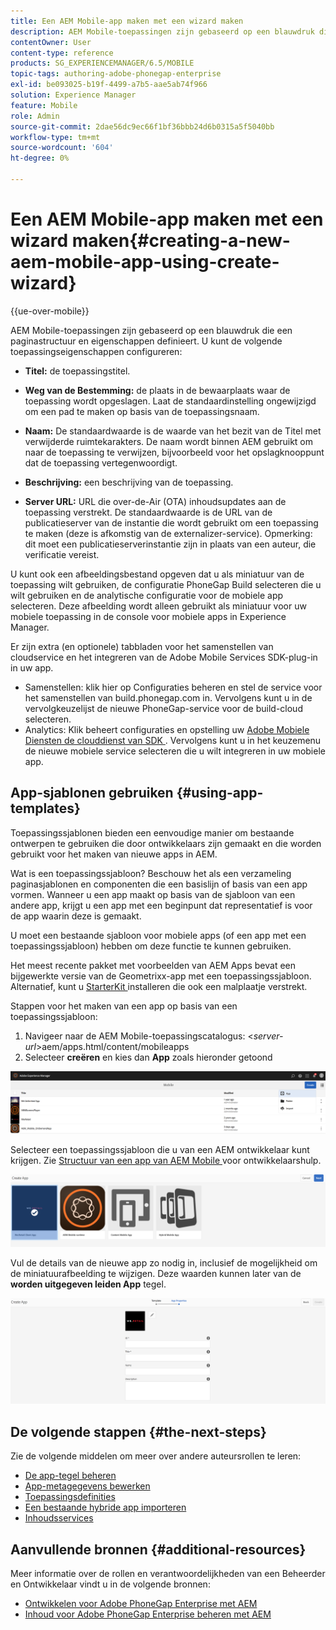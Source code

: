 ```yaml
---
title: Een AEM Mobile-app maken met een wizard maken
description: AEM Mobile-toepassingen zijn gebaseerd op een blauwdruk die een paginastructuur en eigenschappen definieert. Volg deze pagina voor meer informatie over het maken van een app op basis van een toepassingssjabloon.
contentOwner: User
content-type: reference
products: SG_EXPERIENCEMANAGER/6.5/MOBILE
topic-tags: authoring-adobe-phonegap-enterprise
exl-id: be093025-b19f-4499-a7b5-aae5ab74f966
solution: Experience Manager
feature: Mobile
role: Admin
source-git-commit: 2dae56dc9ec66f1bf36bbb24d6b0315a5f5040bb
workflow-type: tm+mt
source-wordcount: '604'
ht-degree: 0%

---
```


# Een AEM Mobile-app maken met een wizard maken{#creating-a-new-aem-mobile-app-using-create-wizard}

{{ue-over-mobile}}

AEM Mobile-toepassingen zijn gebaseerd op een blauwdruk die een paginastructuur en eigenschappen definieert. U kunt de volgende toepassingseigenschappen configureren:

* **Titel:** de toepassingstitel.
* **Weg van de Bestemming:** de plaats in de bewaarplaats waar de toepassing wordt opgeslagen. Laat de standaardinstelling ongewijzigd om een pad te maken op basis van de toepassingsnaam.

* **Naam:** De standaardwaarde is de waarde van het bezit van de Titel met verwijderde ruimtekarakters. De naam wordt binnen AEM gebruikt om naar de toepassing te verwijzen, bijvoorbeeld voor het opslagknooppunt dat de toepassing vertegenwoordigt.
* **Beschrijving:** een beschrijving van de toepassing.
* **Server URL:** URL die over-de-Air (OTA) inhoudsupdates aan de toepassing verstrekt. De standaardwaarde is de URL van de publicatieserver van de instantie die wordt gebruikt om een toepassing te maken (deze is afkomstig van de externalizer-service). Opmerking: dit moet een publicatieserverinstantie zijn in plaats van een auteur, die verificatie vereist.

U kunt ook een afbeeldingsbestand opgeven dat u als miniatuur van de toepassing wilt gebruiken, de configuratie PhoneGap Build selecteren die u wilt gebruiken en de analytische configuratie voor de mobiele app selecteren. Deze afbeelding wordt alleen gebruikt als miniatuur voor uw mobiele toepassing in de console voor mobiele apps in Experience Manager.

Er zijn extra (en optionele) tabbladen voor het samenstellen van cloudservice en het integreren van de Adobe Mobile Services SDK-plug-in in uw app.

* Samenstellen: klik hier op Configuraties beheren en stel de service voor het samenstellen van build.phonegap.com in. Vervolgens kunt u in de vervolgkeuzelijst de nieuwe PhoneGap-service voor de build-cloud selecteren.
* Analytics: Klik beheert configuraties en opstelling uw [ Adobe Mobiele Diensten de clouddienst van SDK ](https://experienceleague.adobe.com/docs/mobile-services/using/home.html). Vervolgens kunt u in het keuzemenu de nieuwe mobiele service selecteren die u wilt integreren in uw mobiele app.

## App-sjablonen gebruiken {#using-app-templates}

Toepassingssjablonen bieden een eenvoudige manier om bestaande ontwerpen te gebruiken die door ontwikkelaars zijn gemaakt en die worden gebruikt voor het maken van nieuwe apps in AEM.

Wat is een toepassingssjabloon? Beschouw het als een verzameling paginasjablonen en componenten die een basislijn of basis van een app vormen.
Wanneer u een app maakt op basis van de sjabloon van een andere app, krijgt u een app met een beginpunt dat representatief is voor de app waarin deze is gemaakt.

U moet een bestaande sjabloon voor mobiele apps (of een app met een toepassingssjabloon) hebben om deze functie te kunnen gebruiken.

Het meest recente pakket met voorbeelden van AEM Apps bevat een bijgewerkte versie van de Geometrixx-app met een toepassingssjabloon. Alternatief, kunt u [ StarterKit ](https://github.com/Adobe-Marketing-Cloud-Apps/aem-phonegap-starter-kit) installeren die ook een malplaatje verstrekt.

Stappen voor het maken van een app op basis van een toepassingssjabloon:

1. Navigeer naar de AEM Mobile-toepassingscatalogus: &lt;*server-url*>aem/apps.html/content/mobileapps
1. Selecteer **creëren** en kies dan **App** zoals hieronder getoond

![ chlimage_1-158 ](assets/chlimage_1-158.png)

Selecteer een toepassingssjabloon die u van een AEM ontwikkelaar kunt krijgen. Zie [ Structuur van een app van AEM Mobile ](/help/mobile/phonegap-structure-an-app.md) voor ontwikkelaarshulp.

![ chlimage_1-159 ](assets/chlimage_1-159.png)

Vul de details van de nieuwe app zo nodig in, inclusief de mogelijkheid om de miniatuurafbeelding te wijzigen. Deze waarden kunnen later van de **worden uitgegeven leiden App** tegel.

![ chlimage_1-160 ](assets/chlimage_1-160.png)

## De volgende stappen {#the-next-steps}

Zie de volgende middelen om meer over andere auteursrollen te leren:

* [De app-tegel beheren](/help/mobile/phonegap-app-details-tile.md)
* [App-metagegevens bewerken](/help/mobile/phonegap-editmetadata.md)
* [Toepassingsdefinities](/help/mobile/phonegap-app-definitions.md)
* [Een bestaande hybride app importeren](/help/mobile/phonegap-adding-content-to-imported-app.md)
* [Inhoudsservices](/help/mobile/develop-content-as-a-service.md)

## Aanvullende bronnen {#additional-resources}

Meer informatie over de rollen en verantwoordelijkheden van een Beheerder en Ontwikkelaar vindt u in de volgende bronnen:

* [Ontwikkelen voor Adobe PhoneGap Enterprise met AEM](/help/mobile/developing-in-phonegap.md)
* [Inhoud voor Adobe PhoneGap Enterprise beheren met AEM](/help/mobile/administer-phonegap.md)

